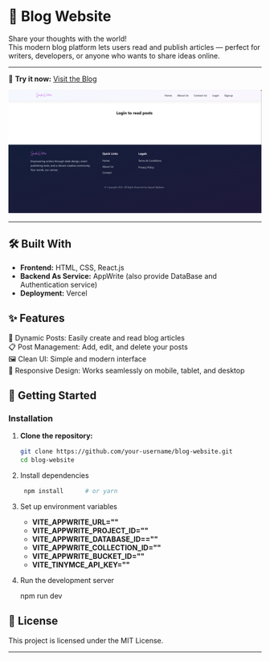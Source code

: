 # 📝 Blog Website  
Share your thoughts with the world!  
This modern blog platform lets users read and publish articles — perfect for writers, developers, or anyone who wants to share ideas online.

---

<!-- Live Project Link -->

🚀 **Try it now:** [Visit the Blog]("https://sparks-writers.vercel.app/")

<!-- Project Screenshot -->

<p align="center">
  <img src="./img/blog.png" alt="Blog Website Screenshot" width="600"/>
</p>

---

## 🛠️ Built With

- **Frontend:** HTML, CSS, React.js
- **Backend As Service:** AppWrite (also provide DataBase and Authentication service)
- **Deployment:** Vercel

## ✨ Features

📰 Dynamic Posts: Easily create and read blog articles  
📋 Post Management: Add, edit, and delete your posts   
🖼️ Clean UI: Simple and modern interface  
📱 Responsive Design: Works seamlessly on mobile, tablet, and desktop  

## 🚀 Getting Started

### Installation

1. **Clone the repository:**
   ```bash
   git clone https://github.com/your-username/blog-website.git
   cd blog-website

2. Install dependencies
   ```bash
    npm install      # or yarn

3. Set up environment variables

   - **VITE_APPWRITE_URL=""**
   - **VITE_APPWRITE_PROJECT_ID=""**
   - **VITE_APPWRITE_DATABASE_ID==""**
   - **VITE_APPWRITE_COLLECTION_ID=""**
   - **VITE_APPWRITE_BUCKET_ID=""**
   - **VITE_TINYMCE_API_KEY=""**

4. Run the development server
   
   npm run dev 

## 📄 License 

This project is licensed under the MIT License. 

---